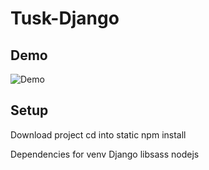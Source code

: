 # Tusk-Django

## Demo

![Demo](https://user-images.githubusercontent.com/69810226/112048526-831d1b00-8b1c-11eb-985c-2c8ea3a2c118.gif)

## Setup

Download project
cd into static
npm install

Dependencies for venv
Django
libsass
nodejs
